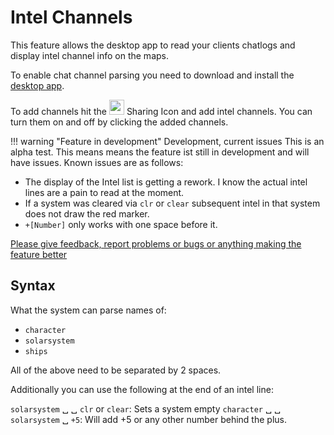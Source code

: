 # Intel Channels
This feature allows the desktop app to read your clients chatlogs and display intel channel info on the maps. 

To enable chat channel parsing you need to download and install the [desktop app](https://www.dropbox.com/s/feo1z1055a7jmpd/Eveeye_v001.exe?dl=0).

To add channels hit the <img src="https://raw.githubusercontent.com/Risingson/eedocs/master/docs/images/Share-100_off.png" width="24" height="24" > Sharing Icon and add intel channels. You can turn them on and off by clicking the added channels.

!!! warning "Feature in development"
    Development, current issues
This is an alpha test. This means means the feature ist still in development and will have issues. Known issues are as follows:
 - The display of the Intel list is getting a rework. I know the actual intel lines are a pain to read at the moment.
 - If a system was cleared via `clr` or `clear` subsequent intel in that system does not draw the red marker.
 - `+[Number]` only works with one space before it.
 
[Please give feedback, report problems or bugs or anything making the feature better](https://feedback.userreport.com/7ab42bbb-8bf8-4955-9573-c0b1213b1ba7/#submit/bug)


## Syntax
What the system can parse names of:

 - `character`
 - `solarsystem`
 - `ships`

All of the above need to be separated by 2 spaces.

Additionally you can use the following at the end of an intel line:

`solarsystem` &#9251; &#9251; `clr` or `clear`: Sets a system empty
`character` &#9251; &#9251; `solarsystem` &#9251; `+5`: Will add +5 or any other number behind the plus.
<!--stackedit_data:
eyJoaXN0b3J5IjpbMzc3NzUyMDQ4LC0xNDAzNDg5MTAxLC0yMT
QxODg3ODI4LDE5ODUwMjc1MTEsMTAxNjQ1MzI4MywxMTM5MDE5
NjA2LC0xNDE1MDAyNzg3LDg5MTY1MjE0OV19
-->